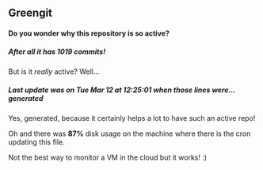 ## Greengit

#### Do you wonder why this repository is so active?

##### After all it has 1019 commits!

But is it *really* active? Well...

##### Last update was on Tue Mar 12 at 12:25:01 when those lines were... generated

Yes, generated, because it certainly helps a lot to have such an active repo!

Oh and there was **87%** disk usage on the machine
where there is the cron updating this file.

Not the best way to monitor a VM in the cloud but it works! :)
